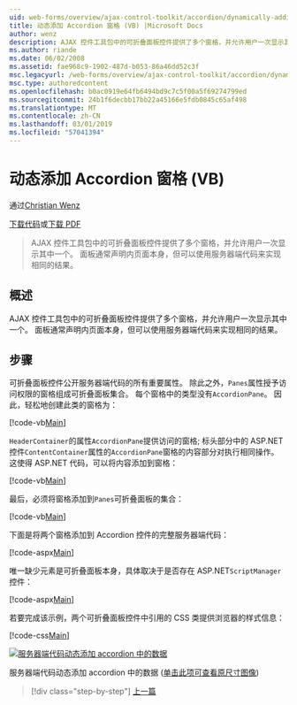 ```yaml
---
uid: web-forms/overview/ajax-control-toolkit/accordion/dynamically-adding-an-accordion-pane-vb
title: 动态添加 Accordion 窗格 (VB) |Microsoft Docs
author: wenz
description: AJAX 控件工具包中的可折叠面板控件提供了多个窗格，并允许用户一次显示其中一个。 面板通常声明 w...
ms.author: riande
ms.date: 06/02/2008
ms.assetid: fae968c9-1902-487d-b053-86a46dd52c3f
msc.legacyurl: /web-forms/overview/ajax-control-toolkit/accordion/dynamically-adding-an-accordion-pane-vb
msc.type: authoredcontent
ms.openlocfilehash: b0ac0919e64fb6494bd9c7c5f00a5f69274799ed
ms.sourcegitcommit: 24b1f6decbb17bb22a45166e5fdb0845c65af498
ms.translationtype: MT
ms.contentlocale: zh-CN
ms.lasthandoff: 03/01/2019
ms.locfileid: "57041394"
---
```

<a name="dynamically-adding-an-accordion-pane-vb"></a>动态添加 Accordion 窗格 (VB)
====================
通过[Christian Wenz](https://github.com/wenz)

[下载代码](http://download.microsoft.com/download/5/6/d/56d50cef-2011-4c8f-9891-7edc6dc57df9/Accordion2.vb.zip)或[下载 PDF](http://download.microsoft.com/download/6/7/1/6718d452-ff89-4d3f-a90e-c74ec2d636a3/accordion2VB.pdf)

> AJAX 控件工具包中的可折叠面板控件提供了多个窗格，并允许用户一次显示其中一个。 面板通常声明内页面本身，但可以使用服务器端代码来实现相同的结果。


## <a name="overview"></a>概述

AJAX 控件工具包中的可折叠面板控件提供了多个窗格，并允许用户一次显示其中一个。 面板通常声明内页面本身，但可以使用服务器端代码来实现相同的结果。

## <a name="steps"></a>步骤

可折叠面板控件公开服务器端代码的所有重要属性。 除此之外，`Panes`属性授予访问权限的窗格组成可折叠面板集合。 每个窗格中的类型没有`AccordionPane`。 因此，轻松地创建此类的窗格为：

[!code-vb[Main](dynamically-adding-an-accordion-pane-vb/samples/sample1.vb)]

`HeaderContainer`的属性`AccordionPane`提供访问的窗格; 标头部分中的 ASP.NET 控件`ContentContainer`属性的`AccordionPane`窗格的内容部分对执行相同操作。 这使得 ASP.NET 代码，可以将内容添加到窗格：

[!code-vb[Main](dynamically-adding-an-accordion-pane-vb/samples/sample2.vb)]

最后，必须将窗格添加到`Panes`可折叠面板的集合：

[!code-vb[Main](dynamically-adding-an-accordion-pane-vb/samples/sample3.vb)]

下面是将两个窗格添加到 Accordion 控件的完整服务器端代码：

[!code-aspx[Main](dynamically-adding-an-accordion-pane-vb/samples/sample4.aspx)]

唯一缺少元素是可折叠面板本身，具体取决于是否存在 ASP.NET`ScriptManager`控件：

[!code-aspx[Main](dynamically-adding-an-accordion-pane-vb/samples/sample5.aspx)]

若要完成该示例，两个可折叠面板控件中引用的 CSS 类提供浏览器的样式信息：

[!code-css[Main](dynamically-adding-an-accordion-pane-vb/samples/sample6.css)]


[![服务器端代码动态添加 accordion 中的数据](dynamically-adding-an-accordion-pane-vb/_static/image2.png)](dynamically-adding-an-accordion-pane-vb/_static/image1.png)

服务器端代码动态添加 accordion 中的数据 ([单击此项可查看原尺寸图像](dynamically-adding-an-accordion-pane-vb/_static/image3.png))

> [!div class="step-by-step"]
> [上一篇](databinding-to-an-accordion-vb.md)
